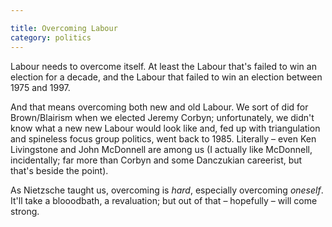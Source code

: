 ```yaml
---

title: Overcoming Labour
category: politics
---
```


Labour needs to overcome itself. At least the Labour that's failed to win an election for a decade, and the Labour that failed to win an election between 1975 and 1997.

And that means overcoming both new and old Labour. We sort of did for Brown/Blairism when we elected Jeremy Corbyn; unfortunately, we didn't know what a new new Labour would look like and, fed up with triangulation and spineless focus group politics, went back to 1985. Literally &#8211; even Ken Livingstone and John McDonnell are among us (I actually like McDonnell, incidentally; far more than Corbyn and some Danczukian careerist, but that's beside the point).

As Nietzsche taught us, overcoming is _hard_, especially overcoming _oneself_. It'll take a blooodbath, a revaluation; but out of that &#8211; hopefully &#8211; will come strong.
